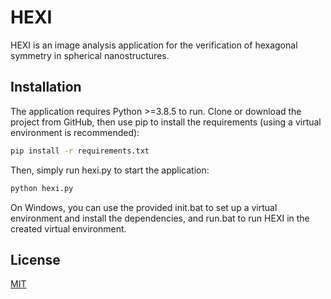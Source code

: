 # HEXI
HEXI is an image analysis application for the verification of hexagonal symmetry in spherical nanostructures.

## Installation
The application requires Python >=3.8.5 to run.
Clone or download the project from GitHub, then use pip to install the requirements (using a virtual environment is recommended):
```bash
pip install -r requirements.txt
```
Then, simply run hexi.py to start the application:
```bash
python hexi.py
```
On Windows, you can use the provided init.bat to set up a virtual environment and install the dependencies, and run.bat to run HEXI in the created virtual environment.

## License
[MIT](https://choosealicense.com/licenses/mit/)
